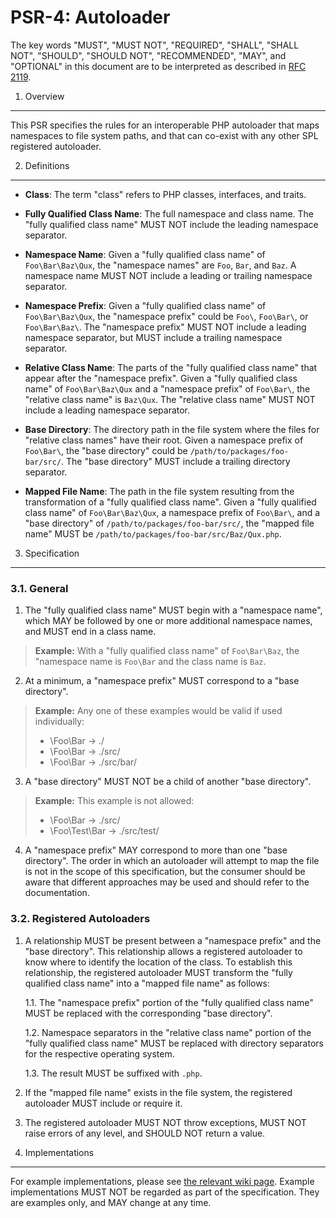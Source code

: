 PSR-4: Autoloader
=================

The key words "MUST", "MUST NOT", "REQUIRED", "SHALL", "SHALL NOT", "SHOULD",
"SHOULD NOT", "RECOMMENDED", "MAY", and "OPTIONAL" in this document are to be
interpreted as described in [RFC 2119](http://tools.ietf.org/html/rfc2119).


1. Overview
-----------

This PSR specifies the rules for an interoperable PHP autoloader that maps
namespaces to file system paths, and that can co-exist with any other SPL
registered autoloader.


2. Definitions
--------------

- **Class**: The term "class" refers to PHP classes, interfaces, and traits.

- **Fully Qualified Class Name**: The full namespace and class name. The
  "fully qualified class name" MUST NOT include the leading namespace
  separator.

- **Namespace Name**: Given a "fully qualified class name" of
  `Foo\Bar\Baz\Qux`, the "namespace names" are `Foo`, `Bar`, and `Baz`. A
  namespace name MUST NOT include a leading or trailing namespace separator.
  
- **Namespace Prefix**: Given a "fully qualified class name" of
  `Foo\Bar\Baz\Qux`, the "namespace prefix" could be `Foo\`, `Foo\Bar\`, or
  `Foo\Bar\Baz\`. The "namespace prefix" MUST NOT include a leading namespace
  separator, but MUST include a trailing namespace separator.

- **Relative Class Name**: The parts of the "fully qualified class name" that
  appear after the "namespace prefix". Given a "fully qualified class name" of
  `Foo\Bar\Baz\Qux` and a "namespace prefix" of `Foo\Bar\`, the "relative
  class name" is `Baz\Qux`. The "relative class name" MUST NOT include a
  leading namespace separator.
  
- **Base Directory**: The directory path in the file system where the files
  for "relative class names" have their root. Given a namespace prefix of
  `Foo\Bar\`, the "base directory" could be `/path/to/packages/foo-bar/src/`.
  The "base directory" MUST include a trailing directory separator.

- **Mapped File Name**: The path in the file system resulting from the
  transformation of a "fully qualified class name". Given a "fully qualified
  class name" of `Foo\Bar\Baz\Qux`, a namespace prefix of `Foo\Bar\`, and a
  "base directory" of `/path/to/packages/foo-bar/src/`, the "mapped file name"
  MUST be `/path/to/packages/foo-bar/src/Baz/Qux.php`.


3. Specification
----------------

### 3.1. General

1. The "fully qualified class name" MUST begin with a "namespace name", which 
MAY be followed by one or more additional namespace names, and MUST end in 
a class name.

  > **Example:** With a "fully qualified class name" of `Foo\Bar\Baz`, 
  > the "namespace name is `Foo\Bar` and the class name is `Baz`.

2. At a minimum, a "namespace prefix" MUST correspond to a "base directory".

  > **Example:** Any one of these examples would be valid if used
  > individually:
  >
  > * \Foo\Bar -> ./
  > * \Foo\Bar -> ./src/
  > * \Foo\Bar -> ./src/bar/

3. A "base directory" MUST NOT be a child of another "base directory".

  > **Example:** This example is not allowed:
  >
  > * \Foo\Bar -> ./src/
  > * \Foo\Test\Bar -> ./src/test/ 

4. A "namespace prefix" MAY correspond to more than one "base directory". The 
order in which an autoloader will attempt to map the file is not in the scope 
of this specification, but the consumer should be aware that different 
approaches may be used and should refer to the documentation.

### 3.2. Registered Autoloaders

1. A relationship MUST be present between a "namespace prefix" and the "base
directory". This relationship allows a registered autoloader to know where to
identify the location of the class. To establish this relationship, the
registered autoloader MUST transform the "fully qualified class name" into a
"mapped file name" as follows:

    1.1. The "namespace prefix" portion of the "fully qualified class name"
    MUST be replaced with the corresponding "base directory".

    1.2. Namespace separators in the "relative class name" portion of the
    "fully qualified class name" MUST be replaced with directory separators
    for the respective operating system.

    1.3. The result MUST be suffixed with `.php`.

2. If the "mapped file name" exists in the file system, the registered
autoloader MUST include or require it.

3. The registered autoloader MUST NOT throw exceptions, MUST NOT raise errors
of any level, and SHOULD NOT return a value.


4. Implementations
------------------

For example implementations, please see [the relevant wiki page][examples].
Example implementations MUST NOT be regarded as part of the specification. 
They are examples only, and MAY change at any time.

[examples]: https://github.com/php-fig/fig-standards/wiki/PSR-4-Example-Implementations

